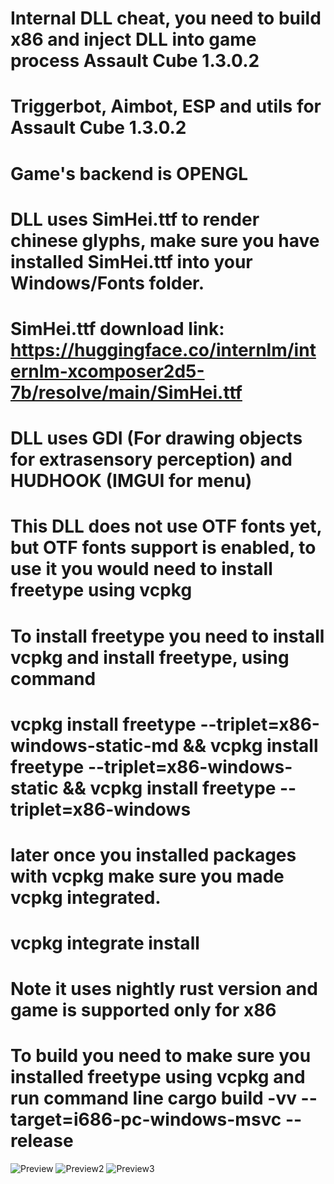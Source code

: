 # Internal DLL cheat, you need to build x86 and inject DLL into game process Assault Cube 1.3.0.2
# Triggerbot, Aimbot, ESP and utils for Assault Cube 1.3.0.2
# Game's backend is OPENGL
# DLL uses SimHei.ttf to render chinese glyphs, make sure you have installed SimHei.ttf into your Windows/Fonts folder.
# SimHei.ttf download link: https://huggingface.co/internlm/internlm-xcomposer2d5-7b/resolve/main/SimHei.ttf
# DLL uses GDI (For drawing objects for extrasensory perception) and HUDHOOK (IMGUI for menu)
# This DLL does not use OTF fonts yet, but OTF fonts support is enabled, to use it you would need to install freetype using vcpkg
# To install freetype you need to install vcpkg and install freetype, using command 
# vcpkg install freetype --triplet=x86-windows-static-md && vcpkg install freetype --triplet=x86-windows-static && vcpkg install freetype --triplet=x86-windows
# later once you installed packages with vcpkg make sure you made vcpkg integrated.
# vcpkg integrate install
# Note it uses nightly rust version and game is supported only for x86
# To build you need to make sure you installed freetype using vcpkg and run command line cargo build -vv --target=i686-pc-windows-msvc --release
![Preview](https://raw.githubusercontent.com/luadebug/RustedAssaultCube/main/Preview.png)
![Preview2](https://raw.githubusercontent.com/luadebug/RustedAssaultCube/main/Preview2.png)
![Preview3](https://raw.githubusercontent.com/luadebug/RustedAssaultCube/main/Preview3.png)
